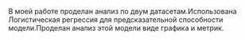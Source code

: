 В моей работе проделан анализ по двум датасетам.Использована Логистическая регрессия для предсказательной способности модели.Проделан анализ этой модели виде графика и метрик.
